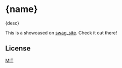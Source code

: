 # {name}
{desc}

This is a showcased on [swag_site](https://swag31415.github.io/Portfolio/). Check it out there!

## License
[MIT](https://choosealicense.com/licenses/mit/)